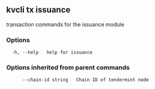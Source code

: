 <!--
title: issuance
order: 0
-->
## kvcli tx issuance

transaction commands for the issuance module

### Options

```
  -h, --help   help for issuance
```

### Options inherited from parent commands

```
      --chain-id string   Chain ID of tendermint node
```

